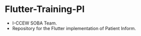 # Flutter-Training-PI

- I-CCEW SOBA Team.
- Repository for the Flutter implementation of Patient Inform.
